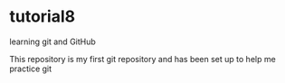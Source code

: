 # tutorial8
learning git and GitHub

This repository is my first git repository and has been set up to help me practice git
